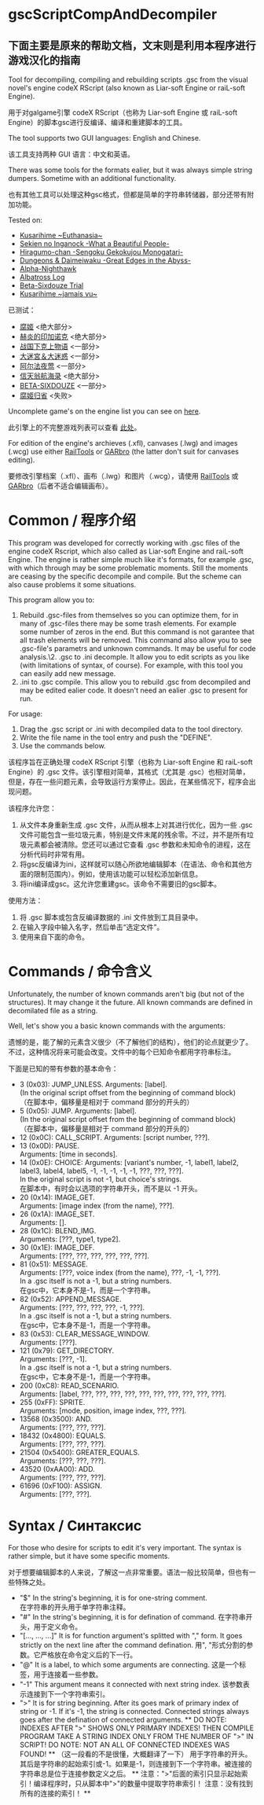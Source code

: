 # gscScriptCompAndDecompiler
## 下面主要是原来的帮助文档，文末则是利用本程序进行游戏汉化的指南

Tool for decompiling, compiling and rebuilding scripts .gsc from the visual novel's engine codeX RScript (also known as Liar-soft Engine or raiL-soft Engine).

用于对galgame引擎 codeX RScript（也称为 Liar-soft Engine 或 raiL-soft Engine）的脚本gsc进行反编译、编译和重建脚本的工具。 

The tool supports two GUI languages: English and Chinese.

该工具支持两种 GUI 语言：中文和英语。

There was some tools for the formats ealier, but it was always simple string dumpers. Sometime with an additional functionality.

也有其他工具可以处理这种gsc格式，但都是简单的字符串转储器，部分还带有附加功能。

Tested on:
- [Kusarihime \~Euthanasia\~](https://vndb.org/v37) <for the most part>
- [Sekien no Inganock -What a Beautiful People-](https://vndb.org/v417) <for the most part>
- [Hiragumo-chan -Sengoku Gekokujou Monogatari-](https://vndb.org/v10182) <for the some part>
- [Dungeons & Daimeiwaku -Great Edges in the Abyss-](https://vndb.org/v19579) <for the some part>
- [Alpha-Nighthawk](https://vndb.org/v24470) <for the some part>
- [Albatross Log](https://vndb.org/v3883) <for the most part>
- [Beta-Sixdouze Trial](https://vndb.org/r73649) <for the some part>
- [Kusarihime ~jamais vu~](https://vndb.org/v28009) <fail>

已测试：
- [腐姬](https://bangumi.tv/subject/1012) <绝大部分>
- [赫炎的印加诺克](https://bangumi.tv/subject/7942) <绝大部分>
- [战国下克上物语](https://bangumi.tv/subject/41059) <一部分>
- [大迷宮＆大迷惑](https://bangumi.tv/subject/185496) <一部分>
- [阿尔法夜莺](https://bangumi.tv/subject/263799) <一部分>
- [信天翁航海录](https://bangumi.tv/subject/13445) <绝大部分>
- [BETA-SIXDOUZE](https://bangumi.tv/subject/306850) <一部分>
- [腐姬归省](https://bangumi.tv/subject/302417) <失败>

Uncomplete game's on the engine list you can see on [here](https://vndb.org/r?fil=engine-codeX_01RScript).

此引擎上的不完整游戏列表可以查看 [此处](https://vndb.org/r?fil=engine-codeX_01RScript)。

For edition of the engine's archieves (.xfl), canvases (.lwg) and images (.wcg) use either [RailTools](https://github.com/EusthEnoptEron/RaiLTools) or [GARbro](https://github.com/morkt/GARbro) (the latter don't suit for canvases editing).

要修改引擎档案（.xfl）、画布（.lwg）和图片（.wcg），请使用 [RailTools](https://github.com/EusthEnoptEron/RaiLTools) 或 [GARbro](https://github.com/morkt/GARbro)（后者不适合编辑画布）。

# Common / 程序介绍

This program was developed for correctly working with .gsc files of the engine codeX Rscript, which also called as Liar-soft Engine and raiL-soft Engine. The engine is rather simple much like it's formats, for example .gsc, with which through may be some problematic moments. Still the moments are ceasing by the specific decompile and compile. But the scheme can also cause problems it some situations.

This program allow you to:
1. Rebuild .gsc-files from themselves so you can optimize them, for in many of .gsc-files there may be some trash elements. For example some number of zeros in the end. But this command is not garantee that all trash elements will be removed. This command also allow you to see .gsc-file's parametrs and unknown commands. It may be useful for code analysis.\2. .gsc to .ini decomple. It allow you to edit scripts as you like (with limitations of syntax, of course). For example, with this tool you can easily add new message.
3. .ini to .gsc compile. This allow you to rebuild .gsc from decompiled and may be edited ealier code. It doesn't need an ealier .gsc to present for run.

For usage:
1. Drag the .gsc script or .ini with decompiled data to the tool directory.
2. Write the file name in the tool entry and push the "DEFINE".
3. Use the commands below.

该程序旨在正确处理 codeX RScript 引擎（也称为 Liar-soft Engine 和 raiL-soft Engine）的 .gsc 文件。该引擎相对简单，其格式（尤其是 .gsc）也相对简单，但是，存在一些问题元素，会导致运行方案停止。因此，在某些情况下，程序会出现问题。

该程序允许您：
1. 从文件本身重新生成 .gsc 文件，从而从根本上对其进行优化，因为一些 .gsc 文件可能包含一些垃圾元素，特别是文件末尾的残余零。不过，并不是所有垃圾元素都会被清除。您还可以通过它查看 .gsc 参数和未知命令的进程，这在分析代码时非常有用。
2. 将gsc反编译为ini，这样就可以随心所欲地编辑脚本（在语法、命令和其他方面的限制范围内）。例如，使用该功能可以轻松添加新信息。
3. 将ini编译成gsc。这允许您重建gsc。该命令不需要旧的gsc脚本。

使用方法：
1. 将 .gsc 脚本或包含反编译数据的 .ini 文件放到工具目录中。
2. 在输入字段中输入名字，然后单击“选定文件”。
3. 使用来自下面的命令。

# Commands / 命令含义

Unfortunately, the number of known commands aren't big (but not of the structures). It may change it the future. All known commands are defined in decomilated file as a string.

Well, let's show you a basic known commands with the arguments:

遗憾的是，能了解的元素含义很少（不了解他们的结构），他们的论点就更少了。不过，这种情况将来可能会改变。文件中的每个已知命令都用字符串标注。

下面是已知的带有参数的基本命令：

- 3 (0x03): JUMP_UNLESS.
Arguments: [label].   
(In the original script offset from the beginning of command block)   
（在脚本中，偏移量是相对于 command 部分的开头的）
- 5 (0x05): JUMP.
Arguments: [label].   
(In the original script offset from the beginning of command block)   
（在脚本中，偏移量是相对于 command 部分的开头的）
- 12 (0x0C): CALL_SCRIPT.
Arguments: [script number, ???].   
- 13 (0x0D): PAUSE.  
Arguments: [time in seconds].  
- 14 (0x0E): CHOICE:
Arguments: [variant's number, -1, label1, label2, label3, label4, label5, -1, -1, -1, -1, -1, ???, ???, ???].  
In the original script is not -1, but choice's strings.  
在脚本中，有时会以选项的字符串开头，而不是以 -1 开头。  
- 20 (0x14): IMAGE_GET.  
Arguments: [image index (from the name), ???].  
- 26 (0x1A): IMAGE_SET.  
Arguments: [].  
- 28 (0x1C): BLEND_IMG.  
Arguments: [???, type1, type2].  
- 30 (0x1E): IMAGE_DEF.  
Arguments: [???, ???, ???, ???, ???, ???].  
- 81 (0x51): MESSAGE.  
Arguments: [???, voice index (from the name), ???, -1, -1, ???].  
In a .gsc itself is not a -1, but a string numbers.  
在gsc中，它本身不是-1，而是一个字符串。  
- 82 (0x52): APPEND_MESSAGE.  
Arguments: [???, ???, ???, ???, -1, ???].  
In a .gsc itself is not a -1, but a string numbers.  
在gsc中，它本身不是-1，而是一个字符串。  
- 83 (0x53): CLEAR_MESSAGE_WINDOW.  
Arguments: [???].  
- 121 (0x79): GET_DIRECTORY.  
Arguments: [???, -1].  
In a .gsc itself is not a -1, but a string numbers.  
在gsc中，它本身不是-1，而是一个字符串。  
- 200 (0xC8): READ_SCENARIO.  
Arguments: [label, ???, ???, ???, ???, ???, ???, ???, ???, ???, ???].  
- 255 (0xFF): SPRITE.  
Arguments: [mode, position, image index, ???, ???].  
- 13568 (0x3500): AND.  
Arguments: [???, ???, ???].  
- 18432 (0x4800): EQUALS.  
Arguments: [???, ???, ???].  
- 21504 (0x5400): GREATER_EQUALS.  
Arguments: [???, ???, ???].  
- 43520 (0xAA00): ADD.  
Arguments: [???, ???, ???].  
- 61696 (0xF100): ASSIGN.  
Arguments: [???, ???].  


# Syntax / Синтаксис

For those who desire for scripts to edit it's very important. The syntax is rather simple, but it have some specific moments.

对于想要编辑脚本的人来说，了解这一点非常重要。语法一般比较简单，但也有一些特殊之处。

- "$" 
In the string's beginning, it is for one-string comment.  
在字符串的开头用于单字符串注释。  
- "#" 
In the string's beginning, it is for defination of command.
在字符串开头，用于定义命令。
- "[..., ..., ...]" 
It is for function argument's splitted with "," form. It goes strictly on the next line after the command defination.
用", "形式分割的参数。它严格放在命令定义后的下一行。
- "@" 
It is a label, to which some arguments are connecting.
这是一个标签，用于连接着一些参数。
- "-1"
This argument means it connected with next string index.
该参数表示连接到下一个字符串索引。
- ">"
It is for string beginning.
After its goes mark of primary index of string or -1. If it's -1, the string is connected. Connected strings always goes after the defination of connected arguments.
**
DO NOTE: INDEXES AFTER ">" SHOWS ONLY PRIMARY INDEXES! THEN COMPILE PROGRAM TAKE A STRING INDEX ONLY FROM THE NUMBER OF ">" IN SCRIPT!
DO NOTE: NOT AN ALL OF CONNECTED INDEXES WAS FOUND!
**
（这一段看的不是很懂，大概翻译了一下）
用于字符串的开头。
其后是字符串的起始索引或-1。如果是-1，则连接到下一个字符串。被连接的字符串总是位于连接参数定义之后。
**
注意：">"后面的索引只显示起始索引！编译程序时，只从脚本中">"的数量中提取字符串索引！
注意：没有找到所有的连接的索引！
**

